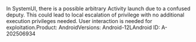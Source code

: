 In SystemUI, there is a possible arbitrary Activity launch due to a confused deputy. This could lead to local escalation of privilege with no additional execution privileges needed. User interaction is needed for exploitation.Product: AndroidVersions: Android-12LAndroid ID: A-202506934